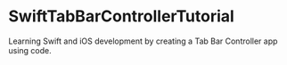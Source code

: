 # SwiftTabBarControllerTutorial
Learning Swift and iOS development by creating a Tab Bar Controller app using code.
